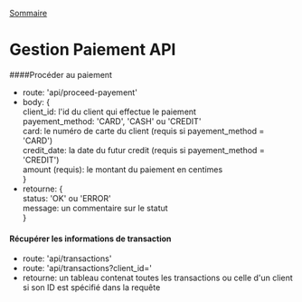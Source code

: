 [Sommaire](https://ursi-2020.github.io/Documentation/)
    
# Gestion Paiement API

####Procéder au paiement
* route: 'api/proceed-payement'
* body: {
<br>client_id: l'id du client qui effectue le paiement
<br>payement_method: 'CARD', 'CASH' ou 'CREDIT'
<br>card: le numéro de carte du client (requis si payement_method = 'CARD')
<br>credit_date: la date du futur credit (requis si payement_method = 'CREDIT')
<br>amount (requis): le montant du paiement en centimes
<br>}
* retourne: {
<br>status: 'OK' ou 'ERROR'
<br>message: un commentaire sur le statut
<br>}

#### Récupérer les informations de transaction
* route: 'api/transactions'
* route: 'api/transactions?client_id='
* retourne: un tableau contenat toutes les transactions
ou celle d'un client si son ID est spécifié dans la requête